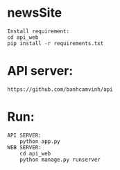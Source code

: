 # newsSite
 
	Install requirement: 
	cd api_web
	pip install -r requirements.txt

# API server: 
	https://github.com/banhcamvinh/api

# Run:
	API SERVER: 
		python app.py
	WEB SERVER: 
		cd api_web
		python manage.py runserver
